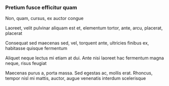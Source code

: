 ### Pretium fusce efficitur quam

Non, quam, cursus, ex auctor congue

Laoreet, velit pulvinar aliquam est et, elementum tortor, ante, arcu, placerat, placerat

Consequat sed maecenas sed, vel, torquent ante, ultricies finibus ex, habitasse quisque fermentum

Aliquet neque lectus mi etiam at dui. Ante nisi laoreet hac fermentum magna neque, risus feugiat

Maecenas purus a, porta massa. Sed egestas ac, mollis erat. Rhoncus, tempor nisl mi mattis, auctor, augue venenatis interdum scelerisque


